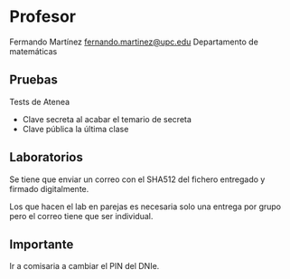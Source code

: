 # Profesor

Fermando Martínez
fernando.martinez@upc.edu
Departamento de matemáticas

## Pruebas

Tests de Atenea
- Clave secreta al acabar el temario de secreta
- Clave pública la última clase

## Laboratorios

Se tiene que enviar un correo con el SHA512 del fichero entregado y firmado digitalmente.

Los que hacen el lab en parejas es necesaria solo una entrega por grupo pero el correo tiene que ser individual.

## Importante

Ir a comisaria a cambiar el PIN del DNIe.
